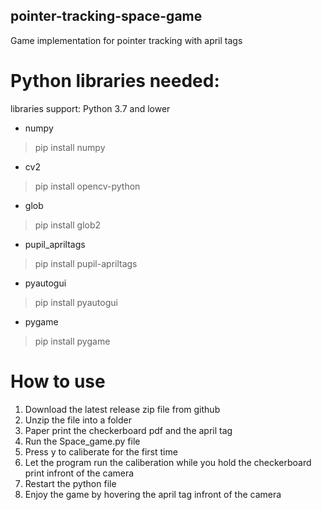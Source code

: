 ## pointer-tracking-space-game
Game implementation for pointer tracking with april tags


# Python libraries needed:

libraries support: Python 3.7 and lower
* numpy
> pip install numpy
* cv2
> pip install opencv-python
* glob
> pip install glob2
* pupil_apriltags
> pip install pupil-apriltags
* pyautogui
> pip install pyautogui
* pygame
> pip install pygame


# How to use
1. Download the latest release zip file from github
2. Unzip the file into a folder
3. Paper print the checkerboard pdf and the april tag
4. Run the Space_game.py file
5. Press y to caliberate for the first time
6. Let the program run the caliberation while you hold the checkerboard print infront of the camera
7. Restart the python file 
8. Enjoy the game by hovering the april tag infront of the camera




